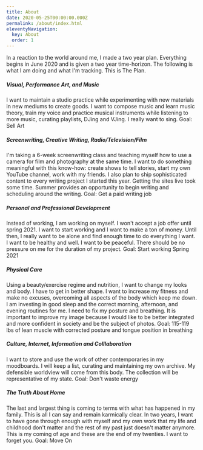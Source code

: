 ```yaml
---
title: About
date: 2020-05-25T00:00:00.000Z
permalink: /about/index.html
eleventyNavigation:
  key: About
  order: 1
---
```


In a reaction to the world around me, I made a two year plan. Everything begins in June 2020 and is given a two year time-horizon. The following is what I am doing and what I'm tracking. This is The Plan.

##### Visual, Performance Art, and Music

I want to maintain a studio practice while experimenting with new materials in new mediums to create goods. I want to compose music and learn music theory, train my voice and practice musical instruments while listening to more music, curating playlists, DJing and VJing. I really want to sing.
Goal: Sell Art

##### Screenwriting, Creative Writing, Radio/Television/Film

I'm taking a 6-week screenwriting class and teaching myself how to use a camera for film and photography at the same time. I want to do something meaningful with this know-how: create shows to tell stories, start my own YouTube channel, work with my friends. I also plan to ship sophisticated content to every writing project I started this year. Getting the sites live took some time. Summer provides an opportunity to begin writing and scheduling around the writing.
Goal: Get a paid writing job

##### Personal and Professional Development

Instead of working, I am working on myself. I won't accept a job offer until spring 2021. I want to start working and I want to make a ton of money. Until then, I really want to be alone and find enough time to do everything I want. I want to be healthy and well. I want to be peaceful. There should be no pressure on me for the duration of my project.
Goal: Start working Spring 2021

##### Physical Care

Using a beauty/exercise regime and nutrition, I want to change my looks and body. I have to get in better shape. I want to increase my fitness and make no excuses, overcoming all aspects of the body which keep me down. I am investing in good sleep and the correct morning, afternoon, and evening routines for me. I need to fix my posture and breathing. It is important to improve my image because I would like to be better integrated and more confident in society and be the subject of photos.
Goal: 115-119 lbs of lean muscle with corrected posture and tongue position in breathing

##### Culture, Internet, Information and Colllaboration

I want to store and use the work of other contemporaries in my moodboards. I will keep a list, curating and maintaining my own archive. My defensible worldview will come from this body. The collection will be representative of my state.
Goal: Don't waste energy

##### The Truth About Home

The last and largest thing is coming to terms with what has happened in my family. This is all I can say and remain karmically clear. In two years, I want to have gone through enough with myself and my own work that my life and childhood don't matter and the rest of my past just doesn't matter anymore. This is my coming of age and these are the end of my twenties. I want to forget you.
Goal: Move On
